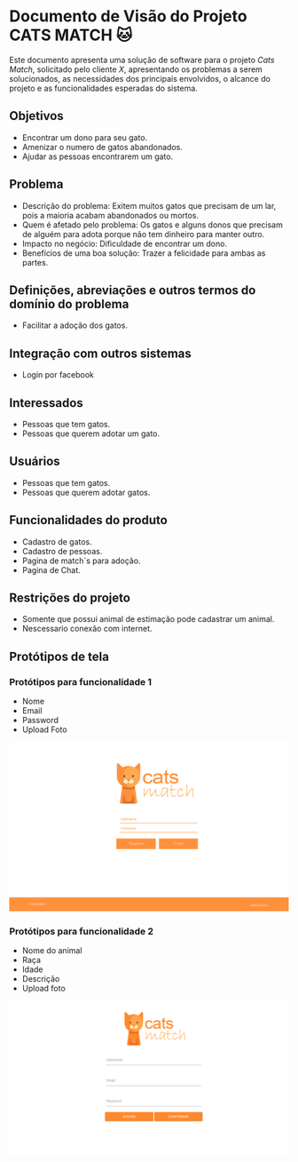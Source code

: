 # Documento de Visão do Projeto CATS MATCH :cat:

Este documento apresenta uma solução de software para o projeto *Cats Match*, solicitado pelo cliente *X*, 
apresentando os problemas a serem solucionados, as necessidades dos principais envolvidos, o alcance do projeto e as funcionalidades 
esperadas do sistema.

## Objetivos

* Encontrar um dono para seu gato.
* Amenizar o numero de gatos abandonados.
* Ajudar as pessoas encontrarem um gato.

## Problema

* Descrição do problema: Exitem muitos gatos que precisam de um lar, pois a maioria acabam abandonados ou mortos.
* Quem é afetado pelo problema: Os gatos e alguns donos que precisam de alguém para adota porque não tem dinheiro para manter outro.
* Impacto no negócio: Dificuldade de encontrar um dono.
* Benefícios de uma boa solução: Trazer a felicidade para ambas as partes.

## Definições, abreviações e outros termos do domínio do problema

* Facilitar a adoção dos gatos. 

## Integração com outros sistemas

* Login por facebook
 
## Interessados

* Pessoas que tem gatos.
* Pessoas que querem adotar um gato.

## Usuários

* Pessoas que tem gatos.
* Pessoas que querem adotar gatos.

## Funcionalidades do produto

* Cadastro de gatos.
* Cadastro de pessoas.
* Pagina de match`s para adoção.
* Pagina de Chat.

## Restrições do projeto

* Somente que possui animal de estimação pode cadastrar um animal.
* Nescessario conexão com internet.

## Protótipos de tela

### Protótipos para funcionalidade 1
- Nome 
- Email
- Password
- Upload Foto

![](homePage.png)

### Protótipos para funcionalidade 2
- Nome do animal
- Raça
- Idade
- Descrição
- Upload foto

![](registerPage.png)

<!-- ### Protótipos para funcionalidade 3
- Foto do animal, Like or Dislike
- Botão voltar

![](match.png) -->
